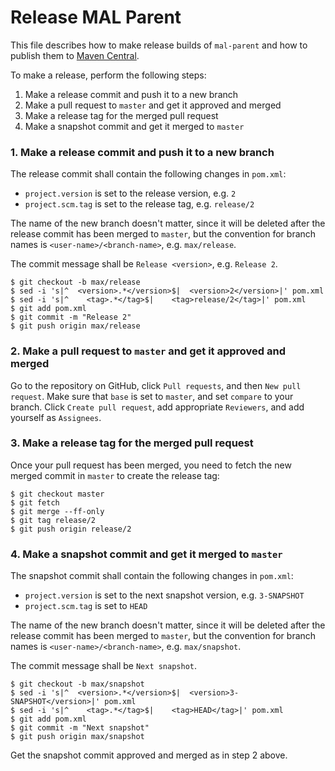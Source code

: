 # Release MAL Parent

This file describes how to make release builds of `mal-parent` and how to publish them to [Maven Central](https://search.maven.org).

To make a release, perform the following steps:

1. Make a release commit and push it to a new branch
2. Make a pull request to `master` and get it approved and merged
3. Make a release tag for the merged pull request
4. Make a snapshot commit and get it merged to `master`

### 1. Make a release commit and push it to a new branch

The release commit shall contain the following changes in `pom.xml`:

- `project.version` is set to the release version, e.g. `2`
- `project.scm.tag` is set to the release tag, e.g. `release/2`

The name of the new branch doesn't matter, since it will be deleted after the release commit has been merged to `master`, but the convention for branch names is `<user-name>/<branch-name>`, e.g. `max/release`.

The commit message shall be `Release <version>`, e.g. `Release 2`.

```
$ git checkout -b max/release
$ sed -i 's|^  <version>.*</version>$|  <version>2</version>|' pom.xml
$ sed -i 's|^    <tag>.*</tag>$|    <tag>release/2</tag>|' pom.xml
$ git add pom.xml
$ git commit -m "Release 2"
$ git push origin max/release
```

### 2. Make a pull request to `master` and get it approved and merged

Go to the repository on GitHub, click `Pull requests`, and then `New pull request`. Make sure that `base` is set to `master`, and set `compare` to your branch. Click `Create pull request`, add appropriate `Reviewers`, and add yourself as `Assignees`.

### 3. Make a release tag for the merged pull request

Once your pull request has been merged, you need to fetch the new merged commit in `master` to create the release tag:

```
$ git checkout master
$ git fetch
$ git merge --ff-only
$ git tag release/2
$ git push origin release/2
```

### 4. Make a snapshot commit and get it merged to `master`

The snapshot commit shall contain the following changes in `pom.xml`:

- `project.version` is set to the next snapshot version, e.g. `3-SNAPSHOT`
- `project.scm.tag` is set to `HEAD`

The name of the new branch doesn't matter, since it will be deleted after the release commit has been merged to `master`, but the convention for branch names is `<user-name>/<branch-name>`, e.g. `max/snapshot`.

The commit message shall be `Next snapshot`.

```
$ git checkout -b max/snapshot
$ sed -i 's|^  <version>.*</version>$|  <version>3-SNAPSHOT</version>|' pom.xml
$ sed -i 's|^    <tag>.*</tag>$|    <tag>HEAD</tag>|' pom.xml
$ git add pom.xml
$ git commit -m "Next snapshot"
$ git push origin max/snapshot
```

Get the snapshot commit approved and merged as in step 2 above.
